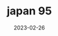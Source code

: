 ---
weight: 95
images: 
- /images/Japan/DSCF9665.jpg
title: japan 95
date: 2023-02-26
tags:
- japan
---